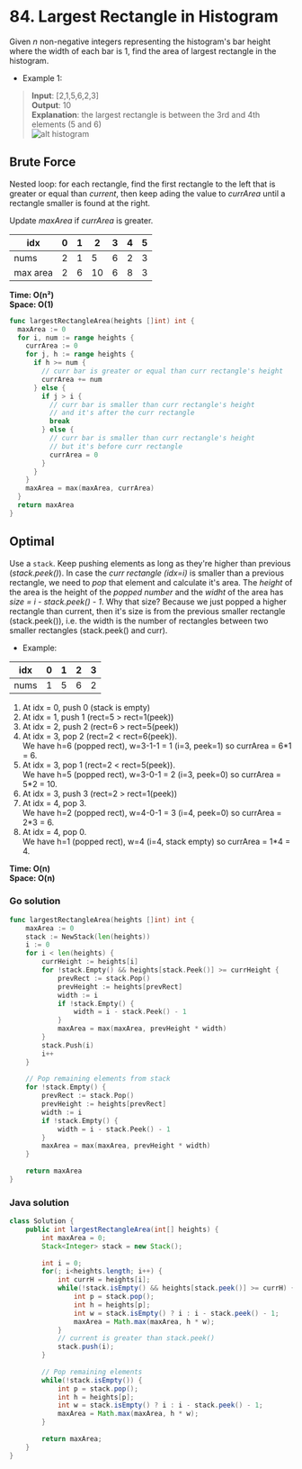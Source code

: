 # 84. Largest Rectangle in Histogram

Given *n* non-negative integers representing the histogram's bar height where the width of each bar
is 1, find the area of largest rectangle in the histogram.

- Example 1:
> **Input**: [2,1,5,6,2,3] <br>
> **Output**: 10 <br>
> **Explanation**: the largest rectangle is between the 3rd and 4th elements (5 and 6) <br>
![alt histogram](https://assets.leetcode.com/uploads/2018/10/12/histogram_area.png)

## Brute Force
Nested loop: for each rectangle, find the first rectangle to the left that is greater or equal than
*current*, then keep ading the value to *currArea* until a rectangle smaller is found at the right.

Update *maxArea* if *currArea* is greater.

idx | 0 | 1 | 2 | 3 | 4 | 5
--- | --- | --- | --- | --- | --- | ---
nums | 2 | 1 | 5 | 6 | 2 | 3
max area | 2 | 6 | 10 | 6 | 8 | 3

**Time: O(n²) <br> Space: O(1)**

```go
func largestRectangleArea(heights []int) int {
  maxArea := 0
  for i, num := range heights {
    currArea := 0
    for j, h := range heights {
      if h >= num {
        // curr bar is greater or equal than curr rectangle's height
        currArea += num
      } else {
        if j > i { 
          // curr bar is smaller than curr rectangle's height
          // and it's after the curr rectangle
          break
        } else {
          // curr bar is smaller than curr rectangle's height
          // but it's before curr rectangle
          currArea = 0
        }
      }
    }
    maxArea = max(maxArea, currArea)
  }
  return maxArea
}
```

## Optimal
Use a `stack`. Keep pushing elements as long as they're higher than previous (*stack.peek()*). In
case the *curr rectangle (idx=i)* is smaller than a previous rectangle, we need to *pop* that
element and calculate it's area. The *height* of the area is the height of the *popped number* and
the *widht* of the area has *size = i - stack.peek() - 1*. Why that size? Because we just popped a
higher rectangle than current, then it's size is from the previous smaller rectangle (stack.peek()),
i.e. the width is the number of rectangles between two smaller rectangles (stack.peek() and curr).

- Example:

idx | 0 | 1 | 2 | 3
--- | --- | --- | --- | --- |
nums | 1 | 5 | 6 | 2

1. At idx = 0, push 0 (stack is empty)
2. At idx = 1, push 1 (rect=5 > rect=1(peek))
3. At idx = 2, push 2 (rect=6 > rect=5(peek))
4. At idx = 3, pop 2 (rect=2 < rect=6(peek)). <br>
  We have h=6 (popped rect), w=3-1-1 = 1 (i=3, peek=1) so currArea = 6*1 = 6. 
5. At idx = 3, pop 1 (rect=2 < rect=5(peek)).  <br>
  We have h=5 (popped rect), w=3-0-1 = 2 (i=3, peek=0) so currArea = 5*2 = 10. 
6. At idx = 3, push 3 (rect=2 > rect=1(peek))
7. At idx = 4, pop 3. <br>
  We have h=2 (popped rect), w=4-0-1 = 3 (i=4, peek=0) so currArea = 2*3 = 6. 
7. At idx = 4, pop 0.  <br>
  We have h=1 (popped rect), w=4 (i=4, stack empty) so currArea = 1*4 = 4.

**Time: O(n) <br> Space: O(n)**

### Go solution
```go
func largestRectangleArea(heights []int) int {
    maxArea := 0
    stack := NewStack(len(heights))
    i := 0
    for i < len(heights) {
        currHeight := heights[i]
        for !stack.Empty() && heights[stack.Peek()] >= currHeight {
            prevRect := stack.Pop()
            prevHeight := heights[prevRect]
            width := i
            if !stack.Empty() {
                width = i - stack.Peek() - 1
            }
            maxArea = max(maxArea, prevHeight * width)
        }
        stack.Push(i)
        i++
    }
    
    // Pop remaining elements from stack
    for !stack.Empty() {
        prevRect := stack.Pop()
        prevHeight := heights[prevRect]
        width := i
        if !stack.Empty() {
            width = i - stack.Peek() - 1
        }
        maxArea = max(maxArea, prevHeight * width)
    }
    
    return maxArea
}
```
### Java solution
```java
class Solution {
    public int largestRectangleArea(int[] heights) {
        int maxArea = 0;
        Stack<Integer> stack = new Stack();
        
        int i = 0;
        for(; i<heights.length; i++) {
            int currH = heights[i];
            while(!stack.isEmpty() && heights[stack.peek()] >= currH) {
                int p = stack.pop();
                int h = heights[p];
                int w = stack.isEmpty() ? i : i - stack.peek() - 1;
                maxArea = Math.max(maxArea, h * w);
            }
            // current is greater than stack.peek()
            stack.push(i);
        }
    
        // Pop remaining elements
        while(!stack.isEmpty()) {
            int p = stack.pop();
            int h = heights[p];
            int w = stack.isEmpty() ? i : i - stack.peek() - 1;
            maxArea = Math.max(maxArea, h * w);
        }
        
        return maxArea;
    }
}
```